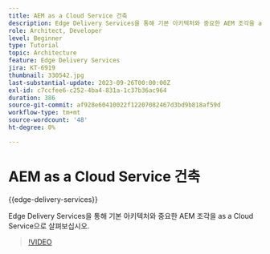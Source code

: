 ```yaml
---
title: AEM as a Cloud Service 건축
description: Edge Delivery Services을 통해 기본 아키텍처와 중요한 AEM 조각을 as a Cloud Service으로 살펴보십시오.
role: Architect, Developer
level: Beginner
type: Tutorial
topic: Architecture
feature: Edge Delivery Services
jira: KT-6919
thumbnail: 330542.jpg
last-substantial-update: 2023-09-26T00:00:00Z
exl-id: c7ccfee6-c252-4ba4-831a-1c37b36ac964
duration: 386
source-git-commit: af928e60410022f12207082467d3bd9b818af59d
workflow-type: tm+mt
source-wordcount: '48'
ht-degree: 0%

---
```


# AEM as a Cloud Service 건축

{{edge-delivery-services}}

Edge Delivery Services을 통해 기본 아키텍처와 중요한 AEM 조각을 as a Cloud Service으로 살펴보십시오.

>[!VIDEO](https://video.tv.adobe.com/v/330542?quality=12&learn=on)
